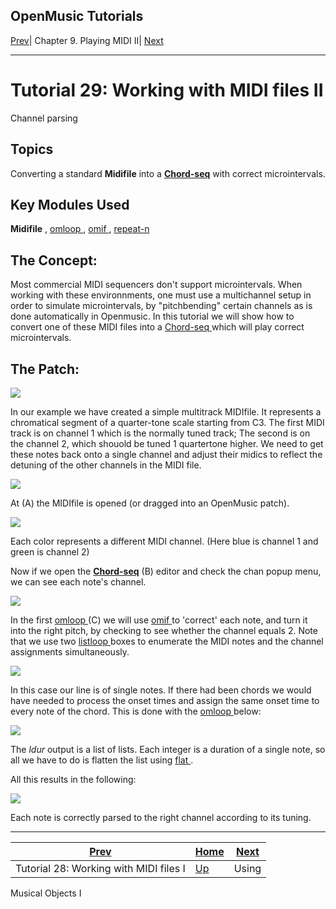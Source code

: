 OpenMusic Tutorials  
---  
[Prev](tut.gen.28)| Chapter 9. Playing MIDI II|
[Next](tut.gen.30-31)  
  
* * *

# Tutorial 29: Working with MIDI files II

Channel parsing

## Topics

Converting a standard **Midifile** into a [**Chord-seq**](chord-seq) with
correct microintervals.

## Key Modules Used

 **Midifile** , [ omloop ](omloop), [ omif ](omif),
[ repeat-n ](repeat-n)

## The Concept:

Most commercial MIDI sequencers don't support microintervals. When working
with these environnments, one must use a multichannel setup in order to
simulate microintervals, by "pitchbending" certain channels as is done
automatically in Openmusic. In this tutorial we will show how to convert one
of these MIDI files into a [ Chord-seq ](chord-seq) which will play
correct microintervals.

## The Patch:

![](figures/tutorials/general/29a.png)

In our example we have created a simple multitrack MIDIfile. It represents a
chromatical segment of a quarter-tone scale starting from C3. The first MIDI
track is on channel 1 which is the normally tuned track; The second is on the
channel 2, which shouold be tuned 1 quartertone higher. We need to get these
notes back onto a single channel and adjust their midics to reflect the
detuning of the other channels in the MIDI file.

![](figures/tutorials/general/29b.png)

At (A) the MIDIfile is opened (or dragged into an OpenMusic patch).

![](figures/tutorials/general/29c.png)

Each color represents a different MIDI channel. (Here blue is channel 1 and
green is channel 2)

Now if we open the [**Chord-seq**](chord-seq) (B) editor and check the
chan popup menu, we can see each note's channel.

![](figures/tutorials/general/29d.png)

In the first [ omloop ](omloop) (C) we will use [ omif ](omif) to
'correct' each note, and turn it into the right pitch, by checking to see
whether the channel equals 2. Note that we use two [ listloop ](listloop)
boxes to enumerate the MIDI notes and the channel assignments simultaneously.

![](figures/tutorials/general/29e.png)

In this case our line is of single notes. If there had been chords we would
have needed to process the onset times and assign the same onset time to every
note of the chord. This is done with the [ omloop ](omloop) below:

![](figures/tutorials/general/29f.png)

The  _ldur_  output is a list of lists. Each integer is a duration of a single
note, so all we have to do is flatten the list using [ flat ](flatlisp).

All this results in the following:

![](figures/tutorials/general/29g.png)

Each note is correctly parsed to the right channel according to its tuning.

* * *

[Prev](tut.gen.28)| [Home](index)| [Next](tut.gen.30-31)  
---|---|---  
Tutorial 28: Working with MIDI files I| [Up](tut.gen.28-29)| Using
Musical Objects I


